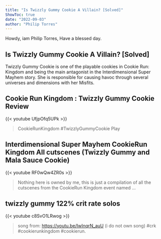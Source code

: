 ```yaml
---
title: "Is Twizzly Gummy Cookie A Villain? [Solved]"
ShowToc: true 
date: "2022-09-03"
author: "Philip Torres" 
---
```


Howdy, iam Philip Torres, Have a blessed day.
## Is Twizzly Gummy Cookie A Villain? [Solved]
 Twizzly Gummy Cookie is one of the playable cookies in Cookie Run: Kingdom and being the main antagonist in the Interdimensional Super Mayhem story. She is responsible for causing havoc through several universes and dimensions with her Misfits.

## Cookie Run Kingdom : Twizzly Gummy Cookie Review
{{< youtube UfjpOfq5UPk >}}
>CookieRunKingdom #TwizzlyGummyCookie Play 

## Interdimensional Super Mayhem CookieRun Kingdom All cutscenes (Twizzly Gummy and Mala Sauce Cookie)
{{< youtube RF0wQw4ZR0s >}}
>Nothing here is owned by me, this is just a compilation of all the cutscenes from the CookieRun Kingdom event named ...

## twizzly gummy 122% crit rate solos
{{< youtube c8SvO1LRwog >}}
>song from: https://youtu.be/IwInqrN_auU (i do not own song) #crk #cookierunkingdom #cookierun.

